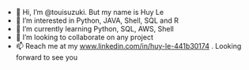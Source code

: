 - 👋 Hi, I’m @touisuzuki. But my name is Huy Le
- 👀 I’m interested in Python, JAVA, Shell, SQL and R
- 🌱 I’m currently learning Python, SQL, AWS, Shell
- 💞️ I’m looking to collaborate on any project
- 📫 Reach me at my www.linkedin.com/in/huy-le-441b30174 . Looking forward to see you


